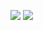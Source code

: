 ![](https://github-readme-stats.vercel.app/api?username=itsnamanmalik&show_icons=true&count_private=true&line_height=40)
![](https://github-readme-stats.vercel.app/api/top-langs/?username=itsnamanmalik&hide=html,css,javascript)

<!--
**itsnamanmalik/itsnamanmalik** is a ✨ _special_ ✨ repository because its `README.md` (this file) appears on your GitHub profile.

Here are some ideas to get you started:

- 🔭 I’m currently working on ...
- 🌱 I’m currently learning ...
- 👯 I’m looking to collaborate on ...
- 🤔 I’m looking for help with ...
- 💬 Ask me about ...
- 📫 How to reach me: ...
- 😄 Pronouns: ...
- ⚡ Fun fact: ...
-->
